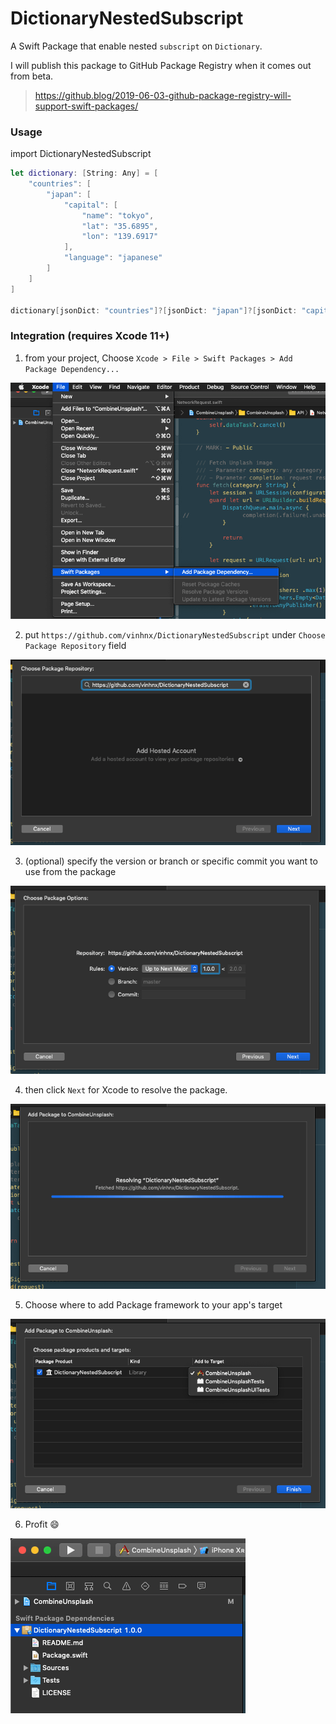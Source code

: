# DictionaryNestedSubscript

A Swift Package that enable nested `subscript` on `Dictionary`.

I will publish this package to GitHub Package Registry when it comes out from beta.

> https://github.blog/2019-06-03-github-package-registry-will-support-swift-packages/

### Usage

import DictionaryNestedSubscript

```swift
let dictionary: [String: Any] = [
    "countries": [
        "japan": [
            "capital": [
                "name": "tokyo",
                "lat": "35.6895",
                "lon": "139.6917"
            ],
            "language": "japanese"
        ]
    ]
]

dictionary[jsonDict: "countries"]?[jsonDict: "japan"]?[jsonDict: "capital"]?["name"] // "tokyo"
```

### Integration (requires Xcode 11+)

1. from your project, Choose `Xcode > File > Swift Packages > Add Package Dependency...`

![demo](./screenshot/step_1.png)

2. put `https://github.com/vinhnx/DictionaryNestedSubscript` under `Choose Package Repository` field

![demo](./screenshot/step_2.png)

3. (optional) specify the version or branch or specific commit you want to use from the package

![demo](./screenshot/step_3.png)

4. then click `Next` for Xcode to resolve the package.

![demo](./screenshot/step_4.png)

5. Choose where to add Package framework to your app's target

![demo](./screenshot/step_5.png)

6. Profit :smile:

![demo](./screenshot/step_6.png)
